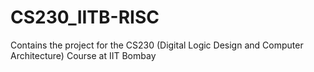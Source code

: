 # CS230_IITB-RISC
Contains the project for the CS230 (Digital Logic Design and Computer Architecture)  Course at IIT Bombay
